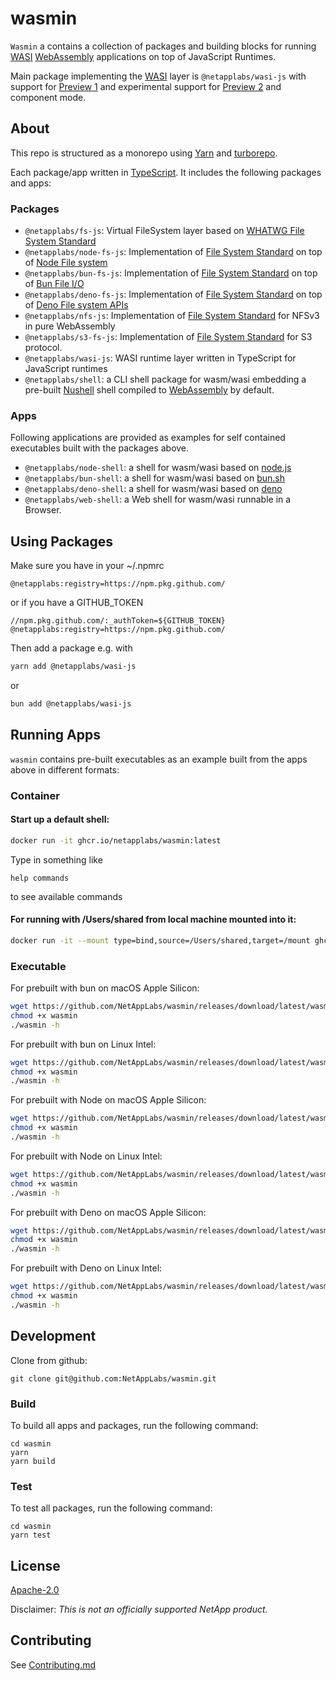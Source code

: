 # wasmin

`Wasmin` a contains a collection of packages and building blocks for running [WASI](https://wasi.dev) [WebAssembly](https://webassembly.org) applications on top of JavaScript Runtimes.

Main package implementing the [WASI](https://wasi.dev) layer is `@netapplabs/wasi-js` with support for [Preview 1](https://github.com/WebAssembly/WASI/blob/main/legacy/preview1/docs.md) and experimental support for [Preview 2](https://github.com/WebAssembly/WASI/blob/main/wasip2/README.md) and component mode.

## About

This repo is structured as a monorepo using [Yarn](https://classic.yarnpkg.com/lang/en/) and [turborepo](https://turborepo.org).

Each package/app written in [TypeScript](https://www.typescriptlang.org/).
It includes the following packages and apps:

### Packages

-   `@netapplabs/fs-js`: Virtual FileSystem layer based on [WHATWG File System Standard](https://fs.spec.whatwg.org/)
-   `@netapplabs/node-fs-js`:  Implementation of [File System Standard](https://fs.spec.whatwg.org/) on top of [Node File system](https://nodejs.org/api/fs.html)
-   `@netapplabs/bun-fs-js`:  Implementation of [File System Standard](https://fs.spec.whatwg.org/) on top of [Bun File I/O](https://bun.sh/docs/api/file-io)
-   `@netapplabs/deno-fs-js`:  Implementation of [File System Standard](https://fs.spec.whatwg.org/) on top of [Deno File system APIs](https://docs.deno.com/deploy/api/runtime-fs/)
-   `@netapplabs/nfs-js`: Implementation of [File System Standard](https://fs.spec.whatwg.org/) for NFSv3 in pure WebAssembly
-   `@netapplabs/s3-fs-js`: Implementation of [File System Standard](https://fs.spec.whatwg.org/) for S3 protocol.
-   `@netapplabs/wasi-js`: WASI runtime layer written in TypeScript for JavaScript runtimes
-   `@netapplabs/shell`: a CLI shell package for wasm/wasi embedding a pre-built [Nushell](https://www.nushell.sh) shell compiled to [WebAssembly](https://webassembly.org) by default.

### Apps

Following applications are provided as examples for self contained executables built with the packages above.

-   `@netapplabs/node-shell`: a shell for wasm/wasi based on [node.js](https://nodejs.org/)
-   `@netapplabs/bun-shell`: a shell for wasm/wasi based on [bun.sh](https://bun.sh)
-   `@netapplabs/deno-shell`: a shell for wasm/wasi based on [deno](https://deno.com)
-   `@netapplabs/web-shell`: a Web shell for wasm/wasi runnable in a Browser.


## Using Packages

Make sure you have in your ~/.npmrc 

```
@netapplabs:registry=https://npm.pkg.github.com/
```

or if you have a GITHUB_TOKEN

```
//npm.pkg.github.com/:_authToken=${GITHUB_TOKEN}
@netapplabs:registry=https://npm.pkg.github.com/
```

Then add a package e.g. with

```sh
yarn add @netapplabs/wasi-js
```

or

```sh
bun add @netapplabs/wasi-js
```

## Running Apps

`wasmin` contains pre-built executables as an example built from the apps above in different formats:


### Container

#### Start up a default shell:

```sh
docker run -it ghcr.io/netapplabs/wasmin:latest
```

Type in something like
```
help commands
```
to see available commands

#### For running with /Users/shared from local machine mounted into it:

```sh
docker run -it --mount type=bind,source=/Users/shared,target=/mount ghcr.io/netapplabs/wasmin:latest -p
```

### Executable

For prebuilt with bun on macOS Apple Silicon:

```sh
wget https://github.com/NetAppLabs/wasmin/releases/download/latest/wasmin-bun-macos-arm64 -O wasmin
chmod +x wasmin
./wasmin -h
```

For prebuilt with bun on Linux Intel:

```sh
wget https://github.com/NetAppLabs/wasmin/releases/download/latest/wasmin-bun-linux-amd64 -O wasmin
chmod +x wasmin
./wasmin -h
```

For prebuilt with Node on macOS Apple Silicon:

```sh
wget https://github.com/NetAppLabs/wasmin/releases/download/latest/wasmin-node-macos-arm64 -O wasmin
chmod +x wasmin
./wasmin -h
```

For prebuilt with Node on Linux Intel:

```sh
wget https://github.com/NetAppLabs/wasmin/releases/download/latest/wasmin-node-linux-amd64 -O wasmin
chmod +x wasmin
./wasmin -h
```

For prebuilt with Deno on macOS Apple Silicon:

```sh
wget https://github.com/NetAppLabs/wasmin/releases/download/latest/wasmin-deno-macos-arm64 -O wasmin
chmod +x wasmin
./wasmin -h
```

For prebuilt with Deno on Linux Intel:

```sh
wget https://github.com/NetAppLabs/wasmin/releases/download/latest/wasmin-deno-linux-amd64 -O wasmin
chmod +x wasmin
./wasmin -h
```


## Development

Clone from github:

```
git clone git@github.com:NetAppLabs/wasmin.git
```

### Build

To build all apps and packages, run the following command:

```
cd wasmin
yarn
yarn build
```

### Test

To test all packages, run the following command:

```
cd wasmin
yarn test
```
## License

[Apache-2.0](LICENSE)

Disclaimer: _This is not an officially supported NetApp product._

## Contributing

See [Contributing.md](./CONTRIBUTING.md)
